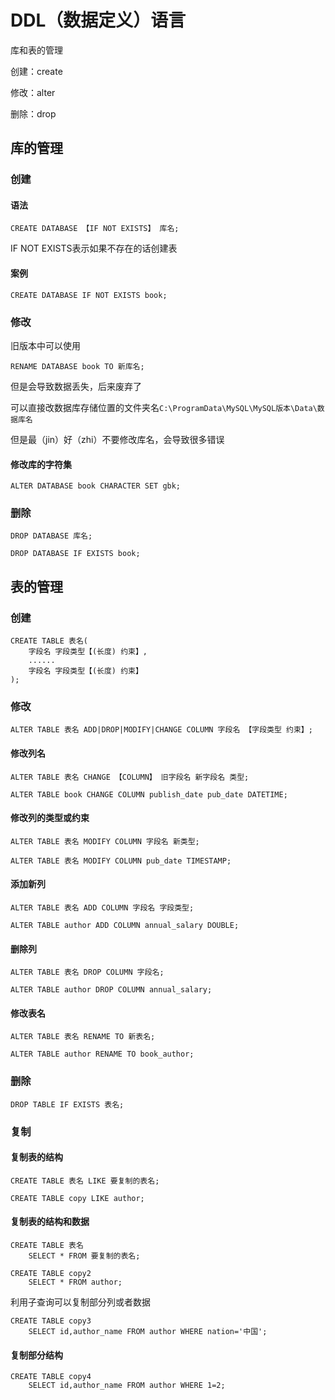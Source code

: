 # DDL（数据定义）语言

库和表的管理

创建：create

修改：alter

删除：drop

## 库的管理

### 创建

#### 语法

```mysql
CREATE DATABASE 【IF NOT EXISTS】 库名;
```

IF NOT EXISTS表示如果不存在的话创建表

#### 案例

```mysql
CREATE DATABASE IF NOT EXISTS book;
```

### 修改

旧版本中可以使用

```mysql
RENAME DATABASE book TO 新库名;
```

但是会导致数据丢失，后来废弃了

可以直接改数据库存储位置的文件夹名`C:\ProgramData\MySQL\MySQL版本\Data\数据库名`

但是最（jin）好（zhi）不要修改库名，会导致很多错误

#### 修改库的字符集

```mysql
ALTER DATABASE book CHARACTER SET gbk;
```

### 删除

```mysql
DROP DATABASE 库名;
```

```mysql
DROP DATABASE IF EXISTS book;
```

## 表的管理

### 创建

```mysql
CREATE TABLE 表名(
	字段名 字段类型【(长度) 约束】,
	......
	字段名 字段类型【(长度) 约束】
);
```

### 修改

```mysql
ALTER TABLE 表名 ADD|DROP|MODIFY|CHANGE COLUMN 字段名 【字段类型 约束】;
```

#### 修改列名

```mysql
ALTER TABLE 表名 CHANGE 【COLUMN】 旧字段名 新字段名 类型;
```

```mysql
ALTER TABLE book CHANGE COLUMN publish_date pub_date DATETIME;
```

#### 修改列的类型或约束

```mysql
ALTER TABLE 表名 MODIFY COLUMN 字段名 新类型;
```

```mysql
ALTER TABLE 表名 MODIFY COLUMN pub_date TIMESTAMP;
```

#### 添加新列

```mysql
ALTER TABLE 表名 ADD COLUMN 字段名 字段类型;
```

```mysql
ALTER TABLE author ADD COLUMN annual_salary DOUBLE;
```

#### 删除列

```mysql
ALTER TABLE 表名 DROP COLUMN 字段名;
```

```mysql
ALTER TABLE author DROP COLUMN annual_salary;
```

#### 修改表名

```mysql
ALTER TABLE 表名 RENAME TO 新表名;
```

```mysql
ALTER TABLE author RENAME TO book_author;
```

### 删除

```mysql
DROP TABLE IF EXISTS 表名;
```

### 复制

#### 复制表的结构

```mysql
CREATE TABLE 表名 LIKE 要复制的表名;
```

```mysql
CREATE TABLE copy LIKE author;
```

#### 复制表的结构和数据

```mysql
CREATE TABLE 表名 
	SELECT * FROM 要复制的表名;
```

```mysql
CREATE TABLE copy2 
	SELECT * FROM author;
```

利用子查询可以复制部分列或者数据

```mysql
CREATE TABLE copy3 
	SELECT id,author_name FROM author WHERE nation='中国';
```

#### 复制部分结构

```mysql
CREATE TABLE copy4
	SELECT id,author_name FROM author WHERE 1=2;
```